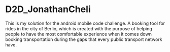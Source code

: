 # D2D_JonathanCheli

This is my solution for the android mobile code challenge. A booking tool for rides in the city of Berlin, which is created with the purpose of helping people to have the most comfortable experience when it comes down booking transportation during the gaps that every public transport network have. 
